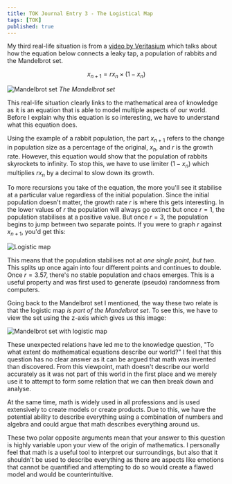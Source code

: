 ```yaml
---
title: TOK Journal Entry 3 - The Logistical Map
tags: [TOK]
published: true
---
```

<script type="text/x-mathjax-config">
  MathJax.Hub.Config({
    tex2jax: {
      skipTags: ['script', 'noscript', 'style', 'textarea', 'pre', 'code'],
      inlineMath: [['$','$'], ['\\(','\\)']],
      processEscapes: true
    },
    TeX: {
      equationNumbers: {
        autoNumber: "AMS"
      }
    }
  });
</script>

<script type="text/javascript" async
  src="https://cdnjs.cloudflare.com/ajax/libs/mathjax/2.7.5/latest.js?config=TeX-AMS_CHTML">
</script>

My third real-life situation is from a [video by Veritasium](https://youtu.be/ovJcsL7vyrk) which talks about how the equation below connects a leaky tap, a population of rabbits and the Mandelbrot set.

$$
\begin{equation*}
	x_{n+1} = rx_{n} \times \left(1-x_{n}\right)
\end{equation*}
$$

![Mandelbrot set](https://upload.wikimedia.org/wikipedia/commons/2/21/Mandel_zoom_00_mandelbrot_set.jpg)
_The Mandelbrot set_

This real-life situation clearly links to the mathematical area of knowledge as it is an equation that is able to model multiple aspects of our world. Before I explain why this equation is so interesting, we have to understand what this equation does.

Using the example of a rabbit population, the part $x_{n+1}$ refers to the change in population size as a percentage of the original, $x_{n}$, and $r$ is the growth rate. However, this equation would show that the population of rabbits skyrockets to infinity. To stop this, we have to use limiter $(1-x_{n})$ which multiplies $rx_{n}$ by a decimal to slow down its growth.

To more recursions you take of the equation, the more you'll see it stabilise at a particular value regardless of the initial population. Since the initial population doesn't matter, the growth rate $r$ is where this gets interesting. In the lower values of $r$ the population will always go extinct but once $r = 1$, the population stabilises at a positive value. But once $r = 3$, the population begins to jump between two separate points. If you were to graph $r$ against $x_{n+1}$, you'd get this:

![Logistic map](https://upload.wikimedia.org/wikipedia/commons/thumb/5/50/Logistic_Bifurcation_map_High_Resolution.png/1200px-Logistic_Bifurcation_map_High_Resolution.png)

This means that the population stabilises not at _one single point, but two_. This splits up once again into four different points and continues to double. Once $r = 3.57$, there's no stable population and chaos emerges. This is a useful property and was first used to generate (pseudo) randomness from computers.

Going back to the Mandelbrot set I mentioned, the way these two relate is that the logistic map _is part of the Mandelbrot set_. To see this, we have to view the set using the z-axis which gives us this image:

![Mandelbrot set with logistic map](https://notes.manassadasivuni.com/assets/img/tok%203/Mandelbrot%20set%20with%20logistic%20map.png)

These unexpected relations have led me to the knowledge question, "To what extent do mathematical equations describe our world?" I feel that this question has no clear answer as it can be argued that math was invented than discovered. From this viewpoint, math doesn't describe our world accurately as it was not part of this world in the first place and we merely use it to attempt to form some relation that we can then break down and analyse.

At the same time, math is widely used in all professions and is used extensively to create models or create products. Due to this, we have the potential ability to describe everything using a combination of numbers and algebra and could argue that math describes everything around us.

These two polar opposite arguments mean that your answer to this question is highly variable upon your view of the origin of mathematics. I personally feel that math is a useful tool to interpret our surroundings, but also that it shouldn't be used to describe everything as there are aspects like emotions that cannot be quantified and attempting to do so would create a flawed model and would be counterintuitive.